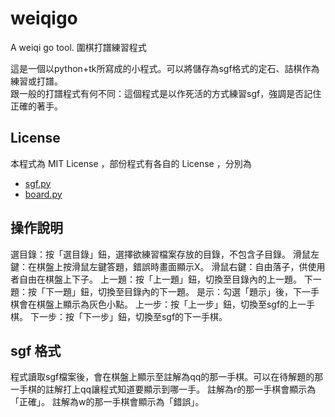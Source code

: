 # weiqigo
A weiqi go tool. 圍棋打譜練習程式

這是一個以python+tk所寫成的小程式。可以將儲存為sgf格式的定石、詰棋作為練習或打譜。</BR>
跟一般的打譜程式有何不同：這個程式是以作死活的方式練習sgf，強調是否記住正確的著手。

## License
本程式為 MIT License ，部份程式有各自的 License ，分別為

* [sgf.py](https://github.com/jtauber/sgf)
* [board.py](https://github.com/ymgaq/Pyaq)

## 操作說明
選目錄：按「選目錄」鈕，選擇欲練習檔案存放的目錄，不包含子目錄。
滑鼠左鍵：在棋盤上按滑鼠左鍵答題，錯誤時畫面顯示X。
滑鼠右鍵：自由落子，供使用者自由在棋盤上下子。
上一題：按「上一題」鈕，切換至目錄內的上一題。
下一題：按「下一題」鈕，切換至目錄內的下一題。
是示：勾選「題示」後，下一手棋會在棋盤上顯示為灰色小點。
上一步：按「上一步」鈕，切換至sgf的上一手棋。
下一步：按「下一步」鈕，切換至sgf的下一手棋。

## sgf 格式
程式讀取sgf檔案後，會在棋盤上顯示至註解為qq的那一手棋。可以在待解題的那一手棋的註解打上qq讓程式知道要顯示到哪一手。
註解為r的那一手棋會顯示為「正確」。
註解為w的那一手棋會顯示為「錯誤」。





